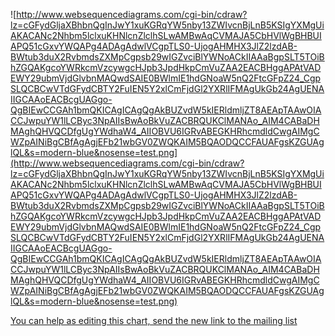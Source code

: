 ![http://www.websequencediagrams.com/cgi-bin/cdraw?lz=cGFydGljaXBhbnQgInJwY1xuKGRqYW5nby13ZWIvcnBjLnB5KSIgYXMgUiAKACANc2Nhbm5lclxuKHNlcnZlclhSLwAMBwAqCVMAJA5CbHVlWgBHBUIAPQ51cGxvYWQAPg4ADAgAdwlVCgpTLS0-UjogAHMHX3JlZ2lzdAB-BWtub3duX2RvbmdsZXMpCgpsb29wIGZvciBlYWNoACkIIAAaBgpSLT5TOiBhZGQAKgcoYWRkcmVzcywgcHJpb3JpdHkpCmVuZAA2EACBHggAPAtVADEWY29ubmVjdGlvbnMAQwdSAIE0BWlmIE1hdGNoaW5nQ2FtcGFpZ24_CgpSLQCBCwVTdGFydCBTY2FuIEN5Y2xlCmFjdGl2YXRlIFMAgUkGb24AgUENAIIGCAAoEACBcgUAGgo-QgBIEwCCGAh1bmQKICAgICAgQgAkBUZvdW5kIERldmljZT8AEApTAAwOIACCJwpuYW1lLCByc3NpAIIsBwAoBkVuZACBRQUKClMANAo_AIM4CABaDHMAghQHVQCDfgUgYWdhaW4_AIIOBVU6IGRvABEGKHRhcmdldCwgAIMgCWZpAINiBgCBfAgAgjEFb21wbGV0ZWQKAIM5BQAODQCCFAUAFgsKZGUAglQL&s=modern-blue&nosense=test.png](http://www.websequencediagrams.com/cgi-bin/cdraw?lz=cGFydGljaXBhbnQgInJwY1xuKGRqYW5nby13ZWIvcnBjLnB5KSIgYXMgUiAKACANc2Nhbm5lclxuKHNlcnZlclhSLwAMBwAqCVMAJA5CbHVlWgBHBUIAPQ51cGxvYWQAPg4ADAgAdwlVCgpTLS0-UjogAHMHX3JlZ2lzdAB-BWtub3duX2RvbmdsZXMpCgpsb29wIGZvciBlYWNoACkIIAAaBgpSLT5TOiBhZGQAKgcoYWRkcmVzcywgcHJpb3JpdHkpCmVuZAA2EACBHggAPAtVADEWY29ubmVjdGlvbnMAQwdSAIE0BWlmIE1hdGNoaW5nQ2FtcGFpZ24_CgpSLQCBCwVTdGFydCBTY2FuIEN5Y2xlCmFjdGl2YXRlIFMAgUkGb24AgUENAIIGCAAoEACBcgUAGgo-QgBIEwCCGAh1bmQKICAgICAgQgAkBUZvdW5kIERldmljZT8AEApTAAwOIACCJwpuYW1lLCByc3NpAIIsBwAoBkVuZACBRQUKClMANAo_AIM4CABaDHMAghQHVQCDfgUgYWdhaW4_AIIOBVU6IGRvABEGKHRhcmdldCwgAIMgCWZpAINiBgCBfAgAgjEFb21wbGV0ZWQKAIM5BQAODQCCFAUAFgsKZGUAglQL&s=modern-blue&nosense=test.png)

[You can help as editing this chart, send the new link to the mailing list](http://www.websequencediagrams.com/?lz=cGFydGljaXBhbnQgInJwY1xuKGRqYW5nby13ZWIvcnBjLnB5KSIgYXMgUiAKACANc2Nhbm5lclxuKHNlcnZlclhSLwAMBwAqCVMAJA5CbHVlWgBHBUIAPQ51cGxvYWQAPg4ADAgAdwlVCgpTLS0-UjogAHMHX3JlZ2lzdAB-BWtub3duX2RvbmdsZXMpCgpsb29wIGZvciBlYWNoACkIIAAaBgpSLT5TOiBhZGQAKgcoYWRkcmVzcywgcHJpb3JpdHkpCmVuZAA2EACBHggAPAtVADEWY29ubmVjdGlvbnMAQwdSAIE0BWlmIE1hdGNoaW5nQ2FtcGFpZ24_CgpSLQCBCwVTdGFydCBTY2FuIEN5Y2xlCmFjdGl2YXRlIFMAgUkGb24AgUENAIIGCAAoEACBcgUAGgo-QgBIEwCCGAh1bmQKICAgICAgQgAkBUZvdW5kIERldmljZT8AEApTAAwOIACCJwpuYW1lLCByc3NpAIIsBwAoBkVuZACBRQUKClMANAo_AIM4CABaDHMAghQHVQCDfgUgYWdhaW4_AIIOBVU6IGRvABEGKHRhcmdldCwgAIMgCWZpAINiBgCBfAgAgjEFb21wbGV0ZWQKAIM5BQAODQCCFAUAFgsKZGUAglQL&s=modern-blue)